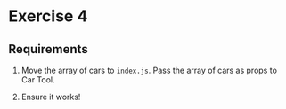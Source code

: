 # Exercise 4

## Requirements

1. Move the array of cars to `index.js`. Pass the array of cars as props to Car Tool.

1. Ensure it works!